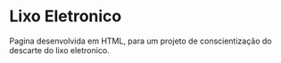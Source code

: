 # Lixo Eletronico

Pagina desenvolvida em HTML, para um projeto de conscientização do descarte do lixo eletronico.
 
